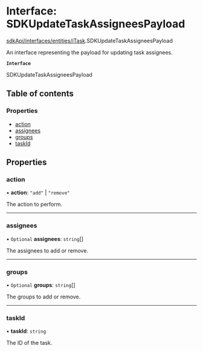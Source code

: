 # Interface: SDKUpdateTaskAssigneesPayload

[sdkApi/interfaces/entities/iTask](../modules/sdkApi_interfaces_entities_iTask.md).SDKUpdateTaskAssigneesPayload

An interface representing the payload for updating task assignees.

**`Interface`**

SDKUpdateTaskAssigneesPayload

## Table of contents

### Properties

- [action](sdkApi_interfaces_entities_iTask.SDKUpdateTaskAssigneesPayload.md#action)
- [assignees](sdkApi_interfaces_entities_iTask.SDKUpdateTaskAssigneesPayload.md#assignees)
- [groups](sdkApi_interfaces_entities_iTask.SDKUpdateTaskAssigneesPayload.md#groups)
- [taskId](sdkApi_interfaces_entities_iTask.SDKUpdateTaskAssigneesPayload.md#taskid)

## Properties

### action

• **action**: ``"add"`` \| ``"remove"``

The action to perform.

___

### assignees

• `Optional` **assignees**: `string`[]

The assignees to add or remove.

___

### groups

• `Optional` **groups**: `string`[]

The groups to add or remove.

___

### taskId

• **taskId**: `string`

The ID of the task.
